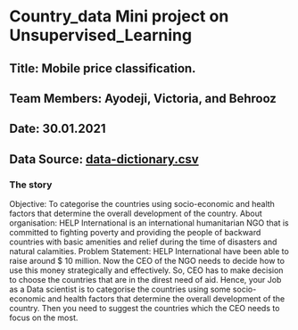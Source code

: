 # Country_data Mini project on Unsupervised_Learning


## Title: Mobile price classification.   

## Team Members: Ayodeji, Victoria, and Behrooz

## Date: 30.01.2021

## Data Source: [data-dictionary.csv](https://www.kaggle.com/rohan0301/unsupervised-learning-on-country-data?select=data-dictionary.csv)

### The story

Objective: To categorise the countries using socio-economic and health factors that determine the overall development of the country.
About organisation: HELP International is an international humanitarian NGO that is committed to fighting poverty and providing the people of backward countries with basic amenities and relief during the time of disasters and natural calamities.
Problem Statement: HELP International have been able to raise around $ 10 million. Now the CEO of the NGO needs to decide how to use this money strategically and effectively. So, CEO has to make decision to choose the countries that are in the direst need of aid. Hence, your Job as a Data scientist is to categorise the countries using some socio-economic and health factors that determine the overall development of the country. Then you need to suggest the countries which the CEO needs to focus on the most.


